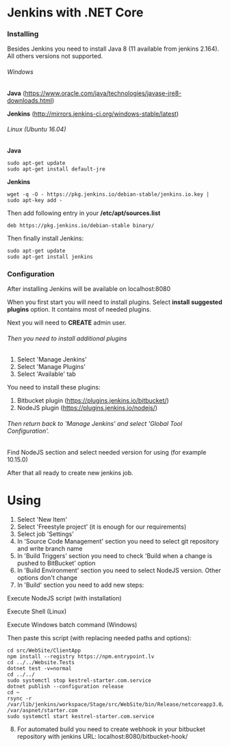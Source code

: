 # Jenkins with .NET Core

### Installing

Besides Jenkins you need to install Java 8 (11 available from jenkins 2.164). All others versions not supported.

###### Windows

**Java**
(https://www.oracle.com/java/technologies/javase-jre8-downloads.html)

**Jenkins**
(http://mirrors.jenkins-ci.org/windows-stable/latest)

###### Linux (Ubuntu 16.04)

**Java**

```
sudo apt-get update
sudo apt-get install default-jre
```

**Jenkins**

```
wget -q -O - https://pkg.jenkins.io/debian-stable/jenkins.io.key | sudo apt-key add -
```

Then add following entry in your **/etc/apt/sources.list**

```
deb https://pkg.jenkins.io/debian-stable binary/
```

Then finally install Jenkins:
```
sudo apt-get update
sudo apt-get install jenkins
```

### Configuration

After installing Jenkins will be available on localhost:8080

When you first start you will need to install plugins. 
Select **install suggested plugins** option. 
It contains most of needed plugins.

Next you will need to **CREATE** admin user.

###### Then you need to install additional plugins

1. Select 'Manage Jenkins'
2. Select 'Manage Plugins'
3. Select 'Available' tab

You need to install these plugins:
1. Bitbucket plugin (https://plugins.jenkins.io/bitbucket/)
2. NodeJS plugin (https://plugins.jenkins.io/nodejs/)

###### Then return back to 'Manage Jenkins' and select 'Global Tool Configuration'.

Find NodeJS section and select needed version for using (for example 10.15.0)

After that all ready to create new jenkins job.

# Using

1. Select 'New Item'
2. Select 'Freestyle project' (it is enough for our requirements)
3. Select job 'Settings'
4. In 'Source Code Management' section you need to select git repository and write branch name
5. In 'Build Triggers' section you need to check 'Build when a change is pushed to BitBucket' option
6. In 'Build Environment' section you need to select NodeJS version. Other options don't change
7. In 'Build' section you need to add new steps:

Execute NodeJS script (with installation)

Execute Shell (Linux)

Execute Windows batch command (Windows)
  
Then paste this script (with replacing needed paths and options): 
```
cd src/WebSite/ClientApp
npm install --registry https://npm.entrypoint.lv
cd ../../Website.Tests
dotnet test -v=normal
cd ../../
sudo systemctl stop kestrel-starter.com.service
dotnet publish --configuration release
cd ~
rsync -r /var/lib/jenkins/workspace/Stage/src/WebSite/bin/Release/netcoreapp3.0/publish/ /var/aspnet/starter.com
sudo systemctl start kestrel-starter.com.service
```
  
8. For automated build you need to create webhook in your bitbucket repository with jenkins URL: localhost:8080/bitbucket-hook/

